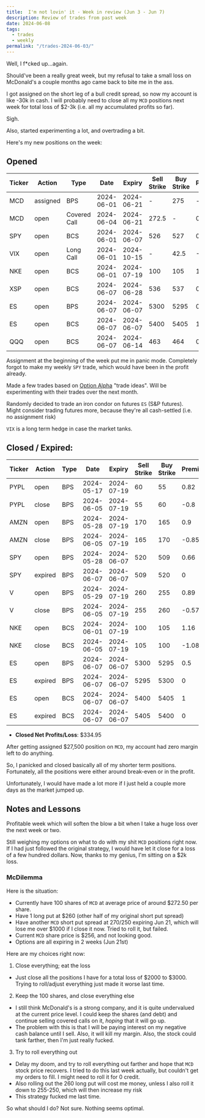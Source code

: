 ```yaml
---
title:  I'm not lovin' it - Week in review (Jun 3 - Jun 7)
description: Review of trades from past week
date: 2024-06-08
tags:
  - trades
  - weekly
permalink: "/trades-2024-06-03/"
---
```


Well, I f*cked up...again.

Should've been a really great week, but my refusal to take a small loss on McDonald's a couple months ago came back to bite me in the ass.

I got assigned on the short leg of a bull credit spread, so now my account is like -30k in cash.  I will probably need to close all my `MCD` positions next week for total loss of $2-3k (i.e. all my accumulated profits so far).

Sigh.

Also, started experimenting a lot, and overtrading a bit.

Here's my new positions on the week:

## Opened

<div class="trade-table weekly full-width">

|**Ticker**|**Action**|**Type**|**Date**|**Expiry**|**Sell Strike**|**Buy Strike**|**Premium**|**Qty**|**Fee**|**Net**|
|---|---|---|---|---|---|---|---|---|---|---|
|MCD|assigned|BPS|2024-06-01|2024-06-21|-|275|-|100|0|-27500|
|MCD|open|Covered Call|2024-06-04|2024-06-21|272.5|-|0.55|1|1.05|53.95|
|SPY|open|BCS|2024-06-01|2024-06-07|526|527|0.54|1|3.09|50.91|
|VIX|open|Long Call|2024-06-01|2024-10-15|-|42.5|-0.41|1|1.3|-42.3|
|NKE|open|BCS|2024-06-01|2024-07-19|100|105|1.16|1|1.4|114.6|
|XSP|open|BCS|2024-06-07|2024-06-28|536|537|0.58|1|1.84|56.16|
|ES|open|BPS|2024-06-07|2024-06-07|5300|5295|0.5|0.5|2.84|22.16|
|ES|open|BCS|2024-06-07|2024-06-07|5400|5405|1|0.5|2.84|47.16|
|QQQ|open|BCS|2024-06-07|2024-06-14|463|464|0.56|1|1.61|54.39|

</div>

Assignment at the beginning of the week put me in panic mode.  Completely forgot to make my weekly `SPY` trade, which would have been in the profit already.

Made a few trades based on <a href="https://optionalpha.com/">Option Alpha</a> "trade ideas".  Will be experimenting with their trades over the next month.

Randomly decided to trade an iron condor on futures `ES` (S&P futures).  Might consider trading futures more, because they're all cash-settled (i.e. no assignment risk)

`VIX` is a long term hedge in case the market tanks.  

## Closed / Expired:

<div class = "trade-table monthly full-width">

|**Ticker**|**Action**|**Type**|**Date**|**Expiry**|**Sell Strike**|**Buy Strike**|**Premium**|**Qty**|**Fee**|**Net**|**Profit/Loss**|
|---|---|---|---|---|---|---|---|---|---|---|---|
|PYPL|open|BPS|2024-05-17|2024-07-19|60|55|0.82|2|1.39|162.61|$1.13|
|PYPL|close|BPS|2024-06-05|2024-07-19|55|60|-0.8|2|1.48|-161.48|
|AMZN|open|BPS|2024-05-28|2024-07-19|170|165|0.9|2|2.82|177.18|$5.70|
|AMZN|close|BPS|2024-06-05|2024-07-19|165|170|-0.85|2|1.48|-171.48|
|SPY|open|BPS|2024-05-28|2024-06-07|520|509|0.66|3|4.2|193.8|$193.80|
|SPY|expired|BPS|2024-06-07|2024-06-07|509|520|0|3|0|0|
|V|open|BPS|2024-05-29|2024-07-19|260|255|0.89|2|1.4|176.6|$59.80|
|V|close|BPS|2024-06-05|2024-07-19|255|260|-0.57|2|2.8|-116.8|
|NKE|open|BCS|2024-06-01|2024-07-19|100|105|1.16|1|1.4|114.6|$5.20|
|NKE|close|BCS|2024-06-05|2024-07-19|105|100|-1.08|1|1.4|-109.4|
|ES|open|BPS|2024-06-07|2024-06-07|5300|5295|0.5|0.5|2.84|22.16|$22.16|
|ES|expired|BPS|2024-06-07|2024-06-07|5295|5300|0|0.5|0|0|
|ES|open|BCS|2024-06-07|2024-06-07|5400|5405|1|0.5|2.84|47.16|$47.16|
|ES|expired|BCS|2024-06-07|2024-06-07|5405|5400|0|0.5|0|0|
</div>

- **Closed Net Profits/Loss**: $334.95

After getting assigned $27,500 position on `MCD`, my account had zero margin left to do anything.  

So, I panicked and closed basically all of my shorter term positions.  Fortunately, all the positions were either around break-even or in the profit.

Unfortunately, I would have made a lot more if I just held a couple more days as the market jumped up.

## Notes and Lessons

Profitable week which will soften the blow a bit when I take a huge loss over the next week or two.

Still weighing my options on what to do with my shit `MCD` positions right now.  If I had just followed the original strategy, I would have let it close for a loss of a few hundred dollars.  Now, thanks to my genius, I'm sitting on a $2k loss.

### McDilemma
Here is the situation:
- Currently have 100 shares of `MCD` at average price of around $272.50 per share.  
- Have 1 long put at $260 (other half of my original short put spread)
- Have another `MCD` short put spread at 270/250 expiring Jun 21, which will lose me over $1000 if I close it now. Tried to roll it, but failed.
- Current `MCD` share price is $256, and not looking good.
- Options are all expiring in 2 weeks (Jun 21st)

Here are my choices right now:

1. Close everything; eat the loss

- Just close all the positions I have for a total loss of $2000 to $3000.  Trying to roll/adjust everything just made it worse last time.

2. Keep the 100 shares, and close everything else

- I still think McDonald's is a strong company, and it is quite undervalued at the current price level.  I could keep the shares (and debt) and continue selling covered calls on it, *hoping* that it will go up.  
- The problem with this is that I will be paying interest on my negative cash balance until I sell. Also, it will kill my margin.  Also, the stock could tank farther, then I'm just really fucked.

3. Try to roll everything out 
- Delay my doom, and try to roll everything out farther and hope that `MCD` stock price recovers.  I tried to do this last week actually, but couldn't get my orders to fill.  I might need to roll it for 0 credit.
- Also rolling out the 260 long put will cost me money, unless I also roll it down to 255-250, which will then increase my risk
- This strategy fucked me last time.

So what should I do?  Not sure.  Nothing seems optimal.

